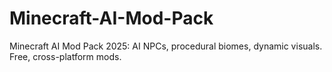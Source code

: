 # Minecraft-AI-Mod-Pack
Minecraft AI Mod Pack 2025: AI NPCs, procedural biomes, dynamic visuals. Free, cross-platform mods.
